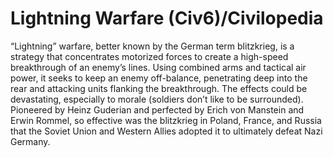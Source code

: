 # Lightning Warfare (Civ6)/Civilopedia

“Lightning” warfare, better known by the German term blitzkrieg, is a strategy that concentrates motorized forces to create a high-speed breakthrough of an enemy’s lines. Using combined arms and tactical air power, it seeks to keep an enemy off-balance, penetrating deep into the rear and attacking units flanking the breakthrough. The effects could be devastating, especially to morale (soldiers don’t like to be surrounded). Pioneered by Heinz Guderian and perfected by Erich von Manstein and Erwin Rommel, so effective was the blitzkrieg in Poland, France, and Russia that the Soviet Union and Western Allies adopted it to ultimately defeat Nazi Germany.